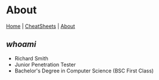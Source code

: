 # About
[Home](index.md) | [CheatSheets](cheatsheets.md) | [About](about.md)

## *whoami*

* Richard Smith
* Junior Penetration Tester
* Bachelor's Degree in Computer Science (BSC First Class)
